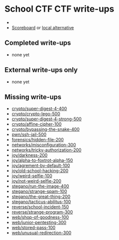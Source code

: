# School CTF CTF write-ups

* <TODO>
* [Scoreboard](TODO) or [local alternative](TODOLOCAL)

## Completed write-ups

* none yet

## External write-ups only

* none yet

## Missing write-ups

* [crypto/super-digest-4-400](crypto/super-digest-4-400)
* [crypto/crypto-lego-500](crypto/crypto-lego-500)
* [crypto/super-digest-4-strong-500](crypto/super-digest-4-strong-500)
* [crypto/affine-cipher-100](crypto/affine-cipher-100)
* [crypto/bypassing-the-snake-400](crypto/bypassing-the-snake-400)
* [pwn/ssh-jail-500](pwn/ssh-jail-500)
* [forensics/hidden-file-200](forensics/hidden-file-200)
* [networks/misconfiguration-300](networks/misconfiguration-300)
* [networks/tricky-authorization-200](networks/tricky-authorization-200)
* [joy/darkness-200](joy/darkness-200)
* [joy/alpha-to-foxtrot-alpha-150](joy/alpha-to-foxtrot-alpha-150)
* [joy/agrement-by-default-100](joy/agrement-by-default-100)
* [joy/old-school-hacking-200](joy/old-school-hacking-200)
* [joy/weird-selfie-100](joy/weird-selfie-100)
* [joy/not-weird-selfie-200](joy/not-weird-selfie-200)
* [stegano/run-the-image-400](stegano/run-the-image-400)
* [stegano/strange-spam-100](stegano/strange-spam-100)
* [stegano/the-great-thing-200](stegano/the-great-thing-200)
* [stegano/tacticus-abilitus-100](stegano/tacticus-abilitus-100)
* [reverse/school-incident-150](reverse/school-incident-150)
* [reverse/strange-program-300](reverse/strange-program-300)
* [web/shop-of-goodness-100](web/shop-of-goodness-100)
* [web/junior-pentesting-300](web/junior-pentesting-300)
* [web/stored-pass-100](web/stored-pass-100)
* [web/unusual-redirection-300](web/unusual-redirection-300)